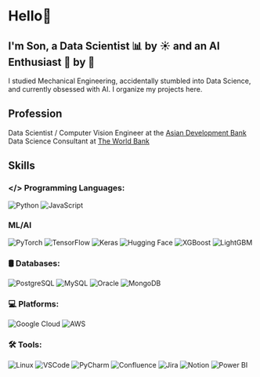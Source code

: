 # Hello👋

## I'm Son, a Data Scientist 📊 by ☀️ and an AI Enthusiast 🤖 by 🌙 

I studied Mechanical Engineering, accidentally stumbled into Data Science, and currently obsessed with AI.
I organize my projects here.

## Profession
Data Scientist / Computer Vision Engineer at the [Asian Development Bank](https://www.adb.org/)
Data Science Consultant at [The World Bank](https://www.worldbank.org/ext/en/home)

## Skills

### </> Programming Languages:
![Python](https://img.shields.io/badge/Python-3776AB?logo=python&logoColor=white&style=for-the-badge)
![JavaScript](https://img.shields.io/badge/JavaScript-F7DF1E?logo=javascript&logoColor=black&style=for-the-badge)

### ML/AI
![PyTorch](https://img.shields.io/badge/PyTorch-EE4C2C?logo=pytorch&logoColor=white&style=for-the-badge)
![TensorFlow](https://img.shields.io/badge/TensorFlow-FF6F00?logo=tensorflow&logoColor=white&style=for-the-badge)
![Keras](https://img.shields.io/badge/Keras-D00000?logo=keras&logoColor=white&style=for-the-badge)
![Hugging Face](https://img.shields.io/badge/🤗%20HuggingFace-FFD21F?logo=huggingface&logoColor=black&style=for-the-badge)
![XGBoost](https://img.shields.io/badge/XGBoost-EC4D28?logo=xgboost&logoColor=white&style=for-the-badge)
![LightGBM](https://img.shields.io/badge/LightGBM-026664?logo=leaflet&logoColor=white&style=for-the-badge)

### 🛢 Databases:
![PostgreSQL](https://img.shields.io/badge/PostgreSQL-4169E1?logo=postgresql&logoColor=white&style=for-the-badge)
![MySQL](https://img.shields.io/badge/MySQL-4479A1?logo=mysql&logoColor=white&style=for-the-badge)
![Oracle](https://img.shields.io/badge/Oracle-F80000?logo=oracle&logoColor=white&style=for-the-badge)
![MongoDB](https://img.shields.io/badge/MongoDB-47A248?logo=mongodb&logoColor=white&style=for-the-badge)

### 💻 Platforms: 
![Google Cloud](https://img.shields.io/badge/GCP-4285F4?logo=googlecloud&logoColor=white&style=for-the-badge)
![AWS](https://img.shields.io/badge/AWS-232F3E?logo=amazonaws&logoColor=white&style=for-the-badge)

### 🛠️ Tools:
![Linux](https://img.shields.io/badge/Linux-FCC624?logo=linux&logoColor=black&style=for-the-badge)
![VSCode](https://img.shields.io/badge/VSCode-007ACC?logo=visualstudiocode&logoColor=white&style=for-the-badge)
![PyCharm](https://img.shields.io/badge/PyCharm-000000?logo=pycharm&logoColor=white&style=for-the-badge)
![Confluence](https://img.shields.io/badge/Confluence-172B4D?logo=confluence&logoColor=white&style=for-the-badge)
![Jira](https://img.shields.io/badge/Jira-0052CC?logo=jira&logoColor=white&style=for-the-badge)
![Notion](https://img.shields.io/badge/Notion-000000?logo=notion&logoColor=white&style=for-the-badge)
![Power BI](https://img.shields.io/badge/PowerBI-F2C811?logo=powerbi&logoColor=black&style=for-the-badge)
